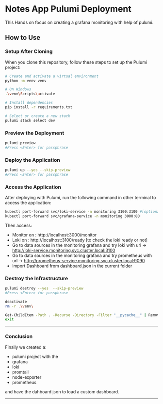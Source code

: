 # Notes App Pulumi Deployment

This Hands on focus on creating a grafana monitoring with help of pulumi.


## How to Use

### Setup After Cloning

When you clone this repository, follow these steps to set up the Pulumi project:

```bash
# Create and activate a virtual environment
python -m venv venv

# On Windows
.\venv\Scripts\activate

# Install dependencies
pip install -r requirements.txt

# Select or create a new stack
pulumi stack select dev 
```

### Preview the Deployment

```bash
pulumi preview
#Press <Enter> for passphrase
```

### Deploy the Application

```bash
pulumi up --yes --skip-preview
#Press <Enter> for passphrase

```



### Access the Application

After deploying with Pulumi, run the following command in other terminal to access the application:

```bash
kubectl port-forward svc/loki-service -n monitoring 3100:3100 #[optional]
kubectl port-forward svc/grafana-service -n monitoring 3000:80

```

Then access:
- Monitor on : http://localhost:3000/monitor
- Loki on : http://localhost:3100/ready [to check the loki ready or not]
- Go to data sources in the monitoring grafana and try loki with url -> http://loki-service.monitoring.svc.cluster.local:3100
- Go to data sources in the monitoring grafana and try prometheus with url -> http://prometheus-service.monitoring.svc.cluster.local:9090
- Import Dashboard from dashboard.json in the current folder

### Destroy the Infrastructure

```bash
pulumi destroy --yes  --skip-preview
#Press <Enter> for passphrase
```

```bash
deactivate
rm -r .\venv\
```

```bash
Get-ChildItem -Path . -Recurse -Directory -Filter "__pycache__" | Remove-Item -Recurse -Force
exit
```

---
### Conclusion


Finally we created a:

- pulumi project with the 
- grafana
- loki
- promtail
- node-exporter
- prometheus

and have the dahboard json to load a custom dashboard.

---

